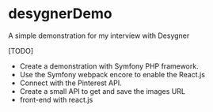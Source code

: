 # desygnerDemo
A simple demonstration for my interview with Desygner

[TODO]
- Create a demonstration with Symfony PHP framework.
- Use the Symfony webpack encore to enable the React.js
- Connect with the Pinterest API.
- Create a small API to get and save the images URL
- front-end with react.js
